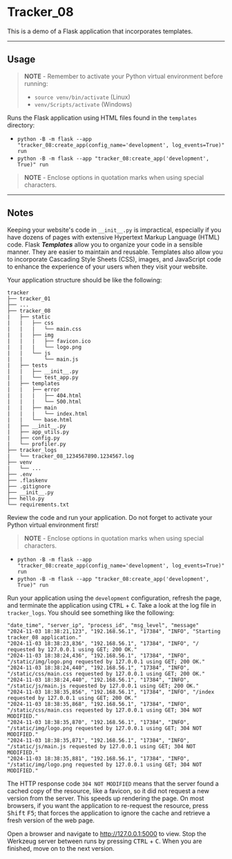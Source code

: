 # Tracker_08

This is a demo of a Flask application that incorporates templates.

-----

## Usage

> **NOTE** - Remember to activate your Python virtual environment before running:
>
> - `source venv/bin/activate` (Linux)
> - `venv/Scripts/activate` (Windows)

Runs the Flask application using HTML files found in the `templates` directory:

- `python -B -m flask --app "tracker_08:create_app(config_name='development', log_events=True)" run`
- `python -B -m flask --app "tracker_08:create_app('development', True)" run`

> **NOTE** - Enclose options in quotation marks when using special characters.

-----

## Notes

Keeping your website's code in `__init__.py` is impractical, especially if you have dozens of pages with extensive Hypertext Markup Language (HTML) code. Flask ***Templates*** allow you to organize your code in a sensible manner. They are easier to maintain and reusable. Templates also allow you to incorporate Cascading Style Sheets (CSS), images, and JavaScript code to enhance the experience of your users when they visit your website.

Your application structure should be like the following:

```text
tracker
├── tracker_01
├── ...
├── tracker_08
|   ├── static
|   |   ├── css
|   |   |   └── main.css
|   |   ├── img
|   |   |   ├── favicon.ico
|   |   |   └── logo.png
|   |   └── js
|   |       └── main.js
|   ├── tests
|   |   ├── __init__.py
|   |   └── test_app.py
|   ├── templates
|   |   ├── error
|   |   |   ├── 404.html
|   |   |   └── 500.html
|   |   ├── main
|   |   |   └── index.html
|   |   └── base.html
|   ├── __init__.py
|   ├── app_utils.py
|   ├── config.py
|   └── profiler.py
├── tracker_logs
|   └── tracker_08_1234567890.1234567.log
├── venv
|   └── ...
├── .env
├── .flaskenv
├── .gitignore
├── __init__.py
├── hello.py
└── requirements.txt
```

Review the code and run your application. Do not forget to activate your Python virtual environment first!

> **NOTE** - Enclose options in quotation marks when using special characters.

- `python -B -m flask --app "tracker_08:create_app(config_name='development', log_events=True)" run`
- `python -B -m flask --app "tracker_08:create_app('development', True)" run`

Run your application using the `development` configuration, refresh the page, and terminate the application using <kbd>CTRL</kbd> +  <kbd>C</kbd>. Take a look at the log file in `tracker_logs`. You should see something like the following:

```text
"date_time", "server_ip", "process_id", "msg_level", "message"
"2024-11-03 18:38:21,123", "192.168.56.1", "17384", "INFO", "Starting tracker_08 application."
"2024-11-03 18:38:23,836", "192.168.56.1", "17384", "INFO", "/ requested by 127.0.0.1 using GET; 200 OK."
"2024-11-03 18:38:24,436", "192.168.56.1", "17384", "INFO", "/static/img/logo.png requested by 127.0.0.1 using GET; 200 OK."
"2024-11-03 18:38:24,440", "192.168.56.1", "17384", "INFO", "/static/css/main.css requested by 127.0.0.1 using GET; 200 OK."
"2024-11-03 18:38:24,440", "192.168.56.1", "17384", "INFO", "/static/js/main.js requested by 127.0.0.1 using GET; 200 OK."
"2024-11-03 18:38:35,856", "192.168.56.1", "17384", "INFO", "/index requested by 127.0.0.1 using GET; 200 OK."
"2024-11-03 18:38:35,868", "192.168.56.1", "17384", "INFO", "/static/css/main.css requested by 127.0.0.1 using GET; 304 NOT MODIFIED."
"2024-11-03 18:38:35,870", "192.168.56.1", "17384", "INFO", "/static/img/logo.png requested by 127.0.0.1 using GET; 304 NOT MODIFIED."
"2024-11-03 18:38:35,871", "192.168.56.1", "17384", "INFO", "/static/js/main.js requested by 127.0.0.1 using GET; 304 NOT MODIFIED."
"2024-11-03 18:38:35,881", "192.168.56.1", "17384", "INFO", "/static/img/logo.png requested by 127.0.0.1 using GET; 304 NOT MODIFIED."
```

The HTTP response code `304 NOT MODIFIED` means that the server found a cached copy of the resource, like a favicon, so it did not request a new version from the server. This speeds up rendering the page. On most browsers, if you want the application to re-request the resource, press <kbd>Shift</kbd> <kbd>F5</kbd>; that forces the application to ignore the cache and retrieve a fresh version of the web page.

Open a browser and navigate to <http://127.0.0.1:5000> to view. Stop the Werkzeug server between runs by pressing <kbd>CTRL</kbd> +  <kbd>C</kbd>. When you are finished, move on to the next version.
